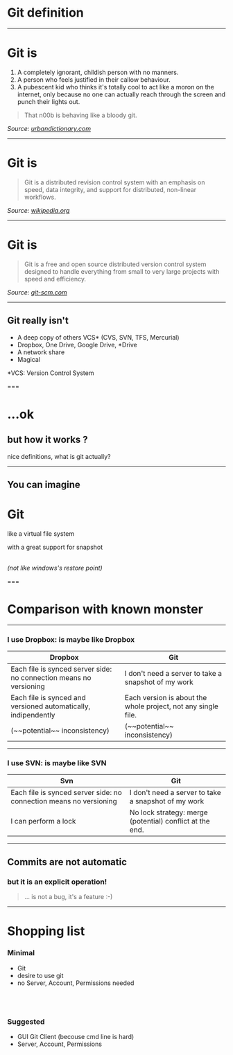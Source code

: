 <!-- .element: id="definition" -->

# Git definition

---

# Git is

1. A completely ignorant, childish person with no manners.
2. A person who feels justified in their callow behaviour.
3. A pubescent kid who thinks it's totally cool to act like a moron on the internet, only because no one can actually reach through the screen and punch their lights out.

> That n00b is behaving like a bloody git.

*Source: [urbandictionary.com][1]*

[1]: http://www.urbandictionary.com/define.php?term=Git

---

# Git is

> Git is a distributed revision control system with an emphasis on speed, data integrity, and support for distributed, non-linear workflows.

*Source: [wikipedia.org][1]*

[1]: http://en.wikipedia.org/wiki/Git

---

# Git is

> Git is a free and open source distributed version control system designed to handle everything from small to very large projects with speed and efficiency.

*Source: [git-scm.com][1]*

[1]: http://git-scm.com

---

## Git really isn't
- A deep copy of others VCS* (CVS, SVN, TFS, Mercurial)
- Dropbox, One Drive, Google Drive, *Drive
- A network share
- Magical <!-- .element: class="fragment" -->

*VCS: Version Control System

===

# ...ok
## but how it works ?

nice definitions, what is git actually?

---

## You can imagine 

# Git

like a virtual file system

with a great support for snapshot
<br /><br />

*(not like windows's restore point)* <!-- .element: class="fragment" -->

===
 <!-- .element: id="comparison" -->

# Comparison with known monster

---

### I use Dropbox: is maybe like Dropbox

<table>
<thead>
  <tr>
    <th>Dropbox</th>
    <th>Git</th>
  </tr>
</thead>
<tbody>
  <tr class="fragment">
    <td>Each file is synced server side: no connection means no versioning</td>
    <td>I don't need a server to take a snapshot of my work</td>
  </tr>  
  <tr class="fragment">
    <td>Each file is synced and versioned automatically, indipendently</td>
    <td>Each version is about the whole project, not any single file.</td>
  </tr>
  <tr class="fragment">
    <td>(~~potential~~ inconsistency)</td>
    <td>(~~potential~~ inconsistency)</td>
  </tr>
</tbody>
</table>

---

### I use SVN: is maybe like SVN

<table>
<thead>
  <tr>
    <th>Svn</th>
    <th>Git</th>
  </tr>
</thead>
<tbody>
  <tr class="fragment">
    <td>Each file is synced server side: no connection means no versioning</td>
    <td>I don't need a server to take a snapshot of my work</td>
  </tr>  
  <tr class="fragment">
    <td>I can perform a lock</td>
    <td>No lock strategy: merge (potential) conflict at the end.</td>
  </tr>
</tbody>
</table>

---

## Commits are not automatic 
### but it is an explicit operation!

>  <!-- .element: class="fragment" -->
> ... is not a bug, it's a feature :-)

---

# Shopping list

### Minimal

- Git
- desire to use git <!-- .element: class="fragment" data-fragment-index="0" -->
- no Server, Account, Permissions needed<!-- .element: class="fragment" data-fragment-index="1"-->
<br />
<br />

### Suggested <!-- .element: class="fragment" data-fragment-index="3"-->

- GUI Git Client (becouse cmd line is hard) <!-- .element: class="fragment" data-fragment-index="3"-->
- Server, Account, Permissions <!-- .element: class="fragment" data-fragment-index="3"-->